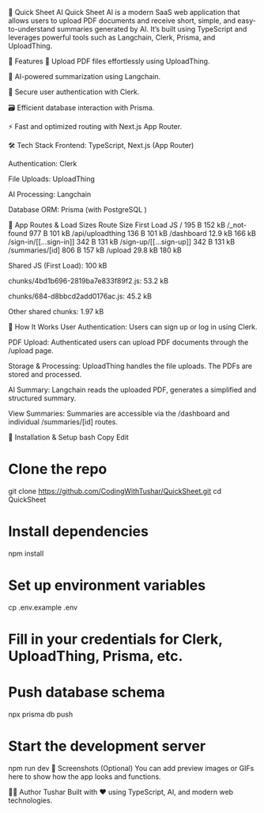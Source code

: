 🧠 Quick Sheet AI
Quick Sheet AI is a modern SaaS web application that allows users to upload PDF documents and receive short, simple, and easy-to-understand summaries generated by AI. It’s built using TypeScript and leverages powerful tools such as Langchain, Clerk, Prisma, and UploadThing.

🚀 Features
📄 Upload PDF files effortlessly using UploadThing.

🧠 AI-powered summarization using Langchain.

🔐 Secure user authentication with Clerk.

🗃️ Efficient database interaction with Prisma.

⚡ Fast and optimized routing with Next.js App Router.

🛠️ Tech Stack
Frontend: TypeScript, Next.js (App Router)

Authentication: Clerk

File Uploads: UploadThing

AI Processing: Langchain

Database ORM: Prisma (with PostgreSQL )

📁 App Routes & Load Sizes
Route Size First Load JS
/ 195 B 152 kB
/\_not-found 977 B 101 kB
/api/uploadthing 136 B 101 kB
/dashboard 12.9 kB 166 kB
/sign-in/[[...sign-in]] 342 B 131 kB
/sign-up/[[...sign-up]] 342 B 131 kB
/summaries/[id] 806 B 157 kB
/upload 29.8 kB 180 kB

Shared JS (First Load): 100 kB

chunks/4bd1b696-2819ba7e833f89f2.js: 53.2 kB

chunks/684-d8bbcd2add0176ac.js: 45.2 kB

Other shared chunks: 1.97 kB

🧩 How It Works
User Authentication: Users can sign up or log in using Clerk.

PDF Upload: Authenticated users can upload PDF documents through the /upload page.

Storage & Processing: UploadThing handles the file uploads. The PDFs are stored and processed.

AI Summary: Langchain reads the uploaded PDF, generates a simplified and structured summary.

View Summaries: Summaries are accessible via the /dashboard and individual /summaries/[id] routes.

🔧 Installation & Setup
bash
Copy
Edit

# Clone the repo

git clone https://github.com/CodingWithTushar/QuickSheet.git
cd QuickSheet

# Install dependencies

npm install

# Set up environment variables

cp .env.example .env

# Fill in your credentials for Clerk, UploadThing, Prisma, etc.

# Push database schema

npx prisma db push

# Start the development server

npm run dev
📸 Screenshots (Optional)
You can add preview images or GIFs here to show how the app looks and functions.

🧑‍💻 Author
Tushar
Built with ❤️ using TypeScript, AI, and modern web technologies.
